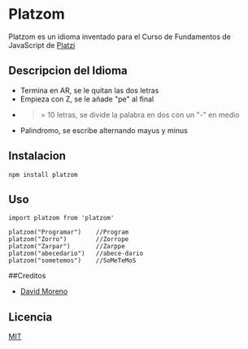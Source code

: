# Platzom

Platzom es un idioma inventado para el Curso de Fundamentos de JavaScript de [Platzi](https://platzi.com)

## Descripcion del Idioma
- Termina en AR, se le quitan las dos letras
- Empieza con Z, se le añade "pe" al final
- >= 10 letras, se divide la palabra en dos con un "-" en medio
- Palindromo, se escribe alternando mayus y minus

## Instalacion

```
npm install platzom
```

## Uso

```
import platzom from 'platzom'

platzom("Programar")	//Program
platzom("Zorro")		//Zorrope
platzom("Zarpar")		//Zarppe
platzom("abecedario")	//abece-dario
platzom("sometemos")	//SoMeTeMoS
```



##Creditos
- [David Moreno](https://github.com/zote41)

## Licencia 

[MIT](https://opensource.org/licenses/MIT)